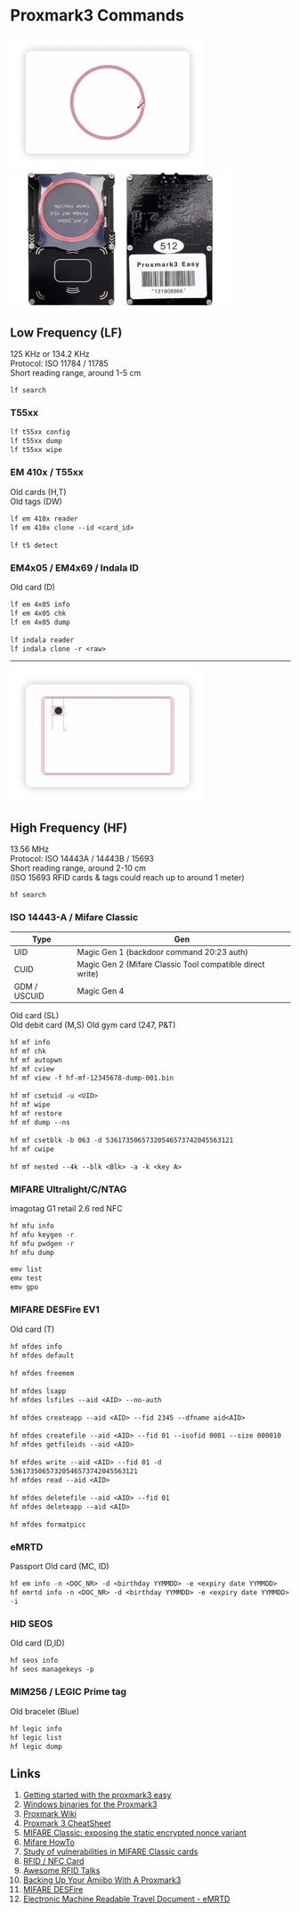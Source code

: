 # Proxmark3 Commands
<img src="img/RFID-Card-3-e1587108734574.png" width="350"> <img src="img/pm3easy.png" width="400">

## Low Frequency (LF)
125 KHz or 134.2 KHz   
Protocol: ISO 11784 / 11785   
Short reading range, around 1-5 cm   
   
```
lf search
```

### T55xx
```
lf t55xx config
lf t55xx dump
lf t55xx wipe
```

### EM 410x / T55xx
Old cards (H,T)   
Old tags (DW) 
```
lf em 410x reader
lf em 410x clone --id <card_id>

lf t5 detect
```

### EM4x05 / EM4x69 / Indala ID
Old card (D)
```
lf em 4x05 info
lf em 4x05 chk
lf em 4x05 dump

lf indala reader
lf indala clone -r <raw>
```

---
   
<img src="img/RFID-Card-4-e1587108920704.png" width="350">

## High  Frequency (HF)
13.56 MHz   
Protocol: ISO 14443A / 14443B / 15693   
Short reading range, around 2-10 cm   
(ISO 15693 RFID cards & tags could reach up to around 1 meter)   

```
hf search
```

### ISO 14443-A / Mifare Classic
| Type | Gen |
|---|---|
| UID | Magic Gen 1 (backdoor command 20:23 auth) |
| CUID | Magic Gen 2 (Mifare Classic Tool compatible direct write) |
| GDM / USCUID | Magic Gen 4 |

Old card (SL)   
Old debit card (M,S)
Old gym card (247, P&T)
```
hf mf info
hf mf chk
hf mf autopwn
hf mf cview
hf mf view -f hf-mf-12345678-dump-001.bin

hf mf csetuid -u <UID>
hf mf wipe
hf mf restore
hf mf dump --ns

hf mf csetblk -b 063 -d 53617350657320546573742045563121
hf mf cwipe

hf mf nested --4k --blk <Blk> -a -k <key A>
```

### MIFARE Ultralight/C/NTAG
imagotag G1 retail 2.6 red NFC
```
hf mfu info
hf mfu keygen -r
hf mfu pwdgen -r
hf mfu dump
```
```
emv list
emv test
emv gpo
```

### MIFARE DESFire EV1
Old card (T)
```
hf mfdes info
hf mfdes default

hf mfdes freemem

hf mfdes lsapp
hf mfdes lsfiles --aid <AID> --no-auth

hf mfdes createapp --aid <AID> --fid 2345 --dfname aid<AID>

hf mfdes createfile --aid <AID> --fid 01 --isofid 0001 --size 000010
hf mfdes getfileids --aid <AID>

hf mfdes write --aid <AID> --fid 01 -d 53617350657320546573742045563121
hf mfdes read --aid <AID>

hf mfdes deletefile --aid <AID> --fid 01
hf mfdes deleteapp --aid <AID>

hf mfdes formatpicc
```

### eMRTD
Passport
Old card (MC, ID)
```
hf em info -n <DOC_NR> -d <birthday YYMMDD> -e <expiry date YYMMDD>
hf emrtd info -n <DOC_NR> -d <birthday YYMMDD> -e <expiry date YYMMDD> -i
```

### HID SEOS
Old card (D,ID)
```
hf seos info
hf seos managekeys -p
```

### MIM256 / LEGIC Prime tag
Old bracelet (Blue)
```
hf legic info
hf legic list
hf legic dump
```

## Links
1. [Getting started with the proxmark3 easy](https://forum.dangerousthings.com/t/getting-started-with-the-proxmark3-easy/9050)
2. [Windows binaries for the Proxmark3](https://www.proxmarkbuilds.org/)
3. [Proxmark Wiki](https://github.com/Proxmark/proxmark3/wiki)
4. [Proxmark 3 CheatSheet](https://tagbase.ksec.co.uk/resources/proxmark3-cheatsheet/)
5. [MIFARE Classic: exposing the static encrypted nonce variant](https://eprint.iacr.org/2024/1275.pdf)
6. [Mifare HowTo](https://github.com/Proxmark/proxmark3/wiki/Mifare-HowTo)
7. [Study of vulnerabilities in MIFARE Classic cards](https://www.sidechannel.blog/en/mifare-classic-2/)
8. [RFID / NFC Card](https://nexqo.com/portfolio-items/rfid-nfc-card/)
9. [Awesome RFID Talks](https://github.com/doegox/awesome-rfid-talks)
10. [Backing Up Your Amiibo With A Proxmark3](https://farewell-ladmin.com/backing-up-your-amiibo-with-a-proxmark3/)
11. [MIFARE DESFire](https://github.com/RfidResearchGroup/proxmark3/blob/master/doc/desfire.md)
12. [Electronic Machine Readable Travel Document - eMRTD](https://developers-old.innovatrics.com/digital-onboarding/docs/functionalities/document/nfc-reading/)
